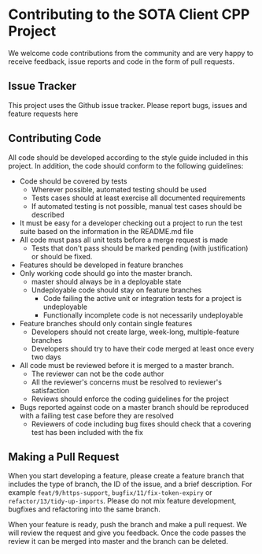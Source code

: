 Contributing to the SOTA Client CPP Project
=====

We welcome code contributions from the community and are very happy to receive feedback, issue reports and code in the form of pull requests.

Issue Tracker
----

This project uses the Github issue tracker. Please report bugs, issues and feature requests here

Contributing Code
----

All code should be developed according to the style guide included in this project. In addition, the code should conform to the following guidelines:

   * Code should be covered by tests
      - Wherever possible, automated testing should be used
      - Tests cases should at least exercise all documented requirements
      - If automated testing is not possible, manual test cases should be described
   * It must be easy for a developer checking out a project to run the test suite based on the information in the README.md file
   * All code must pass all unit tests before a merge request is made
      - Tests that don't pass should be marked pending (with justification) or should be fixed.
   * Features should be developed in feature branches
   * Only working code should go into the master branch.
      - master should always be in a deployable state
      - Undeployable code should stay on feature branches
         - Code failing the active unit or integration tests for a project is undeployable
         - Functionally incomplete code is not necessarily undeployable
   * Feature branches should only contain single features
      - Developers should not create large, week-long, multiple-feature branches
      - Developers should try to have their code merged at least once every two days
   * All code must be reviewed before it is merged to a master branch.
      - The reviewer can not be the code author
      - All the reviewer's concerns must be resolved to reviewer's satisfaction
      - Reviews should enforce the coding guidelines for the project
   * Bugs reported against code on a master branch should be reproduced with a failing test case before they are resolved
      - Reviewers of code including bug fixes should check that a covering test has been included with the fix

Making a Pull Request
----

When you start developing a feature, please create a feature branch that includes the type of branch, the ID of the issue, and a brief description. For example `feat/9/https-support`, `bugfix/11/fix-token-expiry` or `refactor/13/tidy-up-imports`. Please do not mix feature development, bugfixes and refactoring into the same branch.

When your feature is ready, push the branch and make a pull request. We will review the request and give you feedback. Once the code passes the review it can be merged into master and the branch can be deleted.
